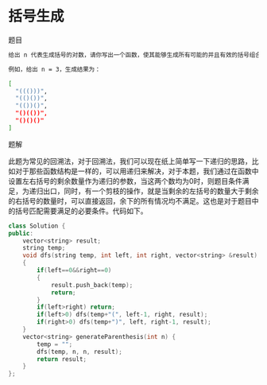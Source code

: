 # 括号生成

题目

```bash
给出 n 代表生成括号的对数，请你写出一个函数，使其能够生成所有可能的并且有效的括号组合。

例如，给出 n = 3，生成结果为：

[
  "((()))",
  "(()())",
  "(())()",
  "()(())",
  "()()()"
]
```

题解

此题为常见的回溯法，对于回溯法，我们可以现在纸上简单写一下递归的思路，比如对于那些函数结构是一样的，可以用递归来解决，对于本题，我们通过在函数中设置左右括号的剩余数量作为递归的参数，当这两个数均为0时，则题目条件满足，为递归出口，同时，有一个剪枝的操作，就是当剩余的左括号的数量大于剩余的右括号的数量时，可以直接返回，余下的所有情况均不满足。这也是对于题目中的括号匹配需要满足的必要条件。代码如下。

```C++
class Solution {
public:
    vector<string> result;
    string temp;
    void dfs(string temp, int left, int right, vector<string> &result)
    {
        if(left==0&&right==0)
        {
            result.push_back(temp);
            return;
        }
        if(left>right) return;
        if(left>0) dfs(temp+"(", left-1, right, result);
        if(right>0) dfs(temp+")", left, right-1, result);
    }
    vector<string> generateParenthesis(int n) {
        temp = "";
        dfs(temp, n, n, result);
        return result;
    }
};
```
